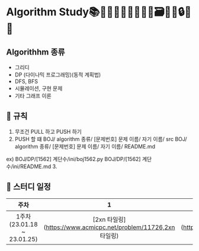 # Algorithm Study📚📌📜📃📒📜📄📑📰🗃💸🔑🔒🔐⛳

## Algorithhm 종류

- 그리디
- DP (다이나믹 프로그래밍)(동적 계획법)
- DFS, BFS
- 시뮬레이션, 구현 문제
- 기타 그래프 이론

## 📌 규칙

1. 무조건 PULL 하고 PUSH 하기
2. PUSH 할 떄
  BOJ/ algorithm 종류/ [문제번호] 문제 이름/ 자기 이름/ src
  BOJ/ algorithm 종류/ [문제번호] 문제 이름/ 자기 이름/ README.md

  ex) BOJ/DP/[1562] 계단수/ini/boj1562.py
      BOJ/DP/[1562] 계단수/ini/README.md
3. 

## 📅 스터디 일정
|주차|1|2|3|
|:------:|:---:|:---:|:----:|
|1주차</br> (23.01.18 ~ 23.01.25)|[2xn 타일링](https://www.acmicpc.net/problem/11726,2xn 타일링)|[1로 만들기](https://www.acmicpc.net/problem/1463,1로 만들기)|[정수 삼각형](https://www.acmicpc.net/problem/1932, 정수 삼각형)|
